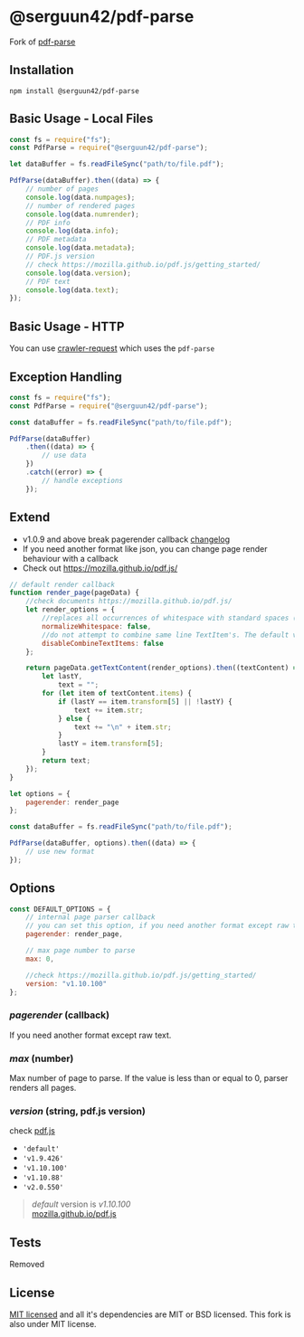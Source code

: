 # @serguun42/pdf-parse

Fork of [pdf-parse](https://www.npmjs.com/package/pdf-parse)

## Installation

`npm install @serguun42/pdf-parse`

## Basic Usage - Local Files

```js
const fs = require("fs");
const PdfParse = require("@serguun42/pdf-parse");

let dataBuffer = fs.readFileSync("path/to/file.pdf");

PdfParse(dataBuffer).then((data) => {
	// number of pages
	console.log(data.numpages);
	// number of rendered pages
	console.log(data.numrender);
	// PDF info
	console.log(data.info);
	// PDF metadata
	console.log(data.metadata);
	// PDF.js version
	// check https://mozilla.github.io/pdf.js/getting_started/
	console.log(data.version);
	// PDF text
	console.log(data.text);
});
```

## Basic Usage - HTTP

You can use [crawler-request](https://www.npmjs.com/package/crawler-request) which uses the `pdf-parse`

## Exception Handling

```js
const fs = require("fs");
const PdfParse = require("@serguun42/pdf-parse");

const dataBuffer = fs.readFileSync("path/to/file.pdf");

PdfParse(dataBuffer)
	.then((data) => {
		// use data
	})
	.catch((error) => {
		// handle exceptions
	});
```

## Extend

-   v1.0.9 and above break pagerender callback [changelog](https://github.com/serguun42/pdf-parse/blob/master/CHANGELOG.md)
-   If you need another format like json, you can change page render behaviour with a callback
-   Check out https://mozilla.github.io/pdf.js/

```js
// default render callback
function render_page(pageData) {
	//check documents https://mozilla.github.io/pdf.js/
	let render_options = {
		//replaces all occurrences of whitespace with standard spaces (0x20). The default value is `false`.
		normalizeWhitespace: false,
		//do not attempt to combine same line TextItem's. The default value is `false`.
		disableCombineTextItems: false
	};

	return pageData.getTextContent(render_options).then((textContent) => {
		let lastY,
			text = "";
		for (let item of textContent.items) {
			if (lastY == item.transform[5] || !lastY) {
				text += item.str;
			} else {
				text += "\n" + item.str;
			}
			lastY = item.transform[5];
		}
		return text;
	});
}

let options = {
	pagerender: render_page
};

const dataBuffer = fs.readFileSync("path/to/file.pdf");

PdfParse(dataBuffer, options).then((data) => {
	// use new format
});
```

## Options

```js
const DEFAULT_OPTIONS = {
	// internal page parser callback
	// you can set this option, if you need another format except raw text
	pagerender: render_page,

	// max page number to parse
	max: 0,

	//check https://mozilla.github.io/pdf.js/getting_started/
	version: "v1.10.100"
};
```

### _pagerender_ (callback)

If you need another format except raw text.

### _max_ (number)

Max number of page to parse. If the value is less than or equal to 0, parser renders all pages.

### _version_ (string, pdf.js version)

check [pdf.js](https://mozilla.github.io/pdf.js/getting_started/)

-   `'default'`
-   `'v1.9.426'`
-   `'v1.10.100'`
-   `'v1.10.88'`
-   `'v2.0.550'`

> _default_ version is _v1.10.100_  
> [mozilla.github.io/pdf.js](https://mozilla.github.io/pdf.js/getting_started/#download)

## Tests

Removed

## License

[MIT licensed](https://gitlab.com/autokent/pdf-parse/blob/master/LICENSE) and all it's dependencies are MIT or BSD licensed.
This fork is also under MIT license.
